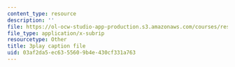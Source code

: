 ```yaml
---
content_type: resource
description: ''
file: https://ol-ocw-studio-app-production.s3.amazonaws.com/courses/res-6-012-introduction-to-probability-spring-2018/03af2da5ec6355609b4e430cf331a763_NRnAuKxx6XA.vtt
file_type: application/x-subrip
resourcetype: Other
title: 3play caption file
uid: 03af2da5-ec63-5560-9b4e-430cf331a763
---
```

